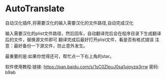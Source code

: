# AutoTranslate
自动汉化插件,将需要汉化的输入需要汉化的文件路径,自动完成汉化

输入需要汉化的plist文件路径，然后回车，自动翻译完后会在程序目录下生成翻译后的文件，替换源文件即可
翻译完成后最好打开plist文件，看是否有格式错误
注意：最好备份一下源文件，防止意外发生。

最重要的是:如果你觉得还可，帮忙点一下右上角的star。

软件使用教程:链接: https://pan.baidu.com/s/1sC0ZIpuJ0sa1ujoyzq3rrw 密码: b9ab

